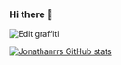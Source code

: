### Hi there 👋
![Edit graffiti](https://user-images.githubusercontent.com/43025473/164353514-7dfa31b9-7a93-45ba-b54c-22b600756aa4.png)

[![Jonathanrrs GitHub stats](https://github-readme-stats.vercel.app/api?username=Jonathanrrs&show_icons=true&theme=tokyonight)](https://github.com/jonathanrrs/github-readme-stats)

<!--
**Jonathanrrs/Jonathanrrs** is a ✨ _special_ ✨ repository because its `README.md` (this file) appears on your GitHub profile.

Here are some ideas to get you started:

- 🔭 I’m currently working on ...
- 🌱 I’m currently learning ...
- 👯 I’m looking to collaborate on ...
- 🤔 I’m looking for help with ...
- 💬 Ask me about ...
- 📫 How to reach me: ...
- 😄 Pronouns: ...
- ⚡ Fun fact: ...
-->
